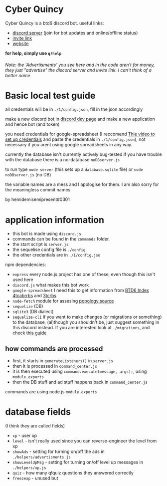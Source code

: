 # Cyber Quincy

Cyber Quincy is a btd6 discord bot.
useful links:

-   [discord server](https://discord.gg/VMX5hZA) (join for bot updates and online/offline status)
-   [invite link](https://discordapp.com/oauth2/authorize?client_id=591922988832653313&scope=bot&permissions=537250881)
-   [website](https://cq.netlify.com)

**for help, simply use `q!help`**

###### Note: the 'Advertisments' you see here and in the code aren't for money, they just "advertise" the discord server and invite link. I can't think of a better name

# Basic local test guide

all credentials will be in `./1/config.json`, fill in the json accordingly

make a new discord bot in [discord dev page](https://discord.com/developers/applications) and make a new application and hence bot (and token)

you need credentials for google-spreadsheet (I reccomend [Thie video to set up credentials](https://www.youtube.com/watch?v=UGN6EUi4Yio) and paste the credentials in `./1/config.json`), not necessary if you arent using google spreadsheets in any way.

currently the database isn't currently actively bug-tested
if you have trouble with the database there is a no-database `noDBserver.js`

to run type `node server` (this sets up a `database.sqlite` file) or `node noDBserver.js` (no DB)

the variable names are a mess and I apologise for them.
I am also sorry for the meaningless commit names

by hemidemisemipresent#0301

# application information

-   this bot is made using `discord.js`
-   commands can be found in the `commands` folder.
-   the start script is `server.js`
-   the sequelise config file is `./config`
-   the other credentials are in `./1/config.jso`

npm dependencies:

-   `express` every node.js project has one of these, even though this isn't used here
-   `discord.js` what makes this bot work
-   `google-spreadsheet` I need this to get information from [BTD6 Index](https://docs.google.com/spreadsheets/d/1bK0rJzXrMqT8KuWufjwNrPxsYTsCQpAVhpBt20f1wpA/edit#gid=0) [4tcabrrbs](https://docs.google.com/spreadsheets/d/1tOcL8DydvslPHvMAuf-FAHL0ik7KV4kp49vgNqK_N8Q/edit#gid=2028069799) and [3tcrbs](https://docs.google.com/spreadsheets/d/1tOcL8DydvslPHvMAuf-FAHL0ik7KV4kp49vgNqK_N8Q/edit#gid=2028069799)
-   `node-fetch` module for assesing [popology source](http://topper64.co.uk/nk/btd6/dat/towers.json)
-   `sequelize` (DB)
-   `sqlite3` (DB dialect)
-   `sequelize-cli` if you want to make changes (or migrations or something) to the database, (al)though you shouldn't be, just suggest something in this discord instead. If you are interested look at `./migrations`, and check [this guide](https://dev.to/nedsoft/add-new-fields-to-existing-sequelize-migration-3527)

## how commands are processed

-   first, it starts in `generateListeners()` in `server.js`
-   then it is processed in `command_center.js`
-   it is then executed using `command.execute(message, args);`, using `module.exports`
-   then the DB stuff and ad stuff happens back in `command_center.js`

commands are using node.js `module.exports`

# database fields

(I think they are called fields)

-   `xp` - user xp
-   `level` - isn't really used since you can reverse-engineer the level from xp
-   `showAds` - setting for turning on/off the ads in `./helpers/advertisments.js`
-   `showLevelUpMsg` - setting for turning on/off level up messages in `./helpers/xp.js`
-   `quiz` - how many q!quiz questions they answered correctly
-   `freezexp` - unused but
